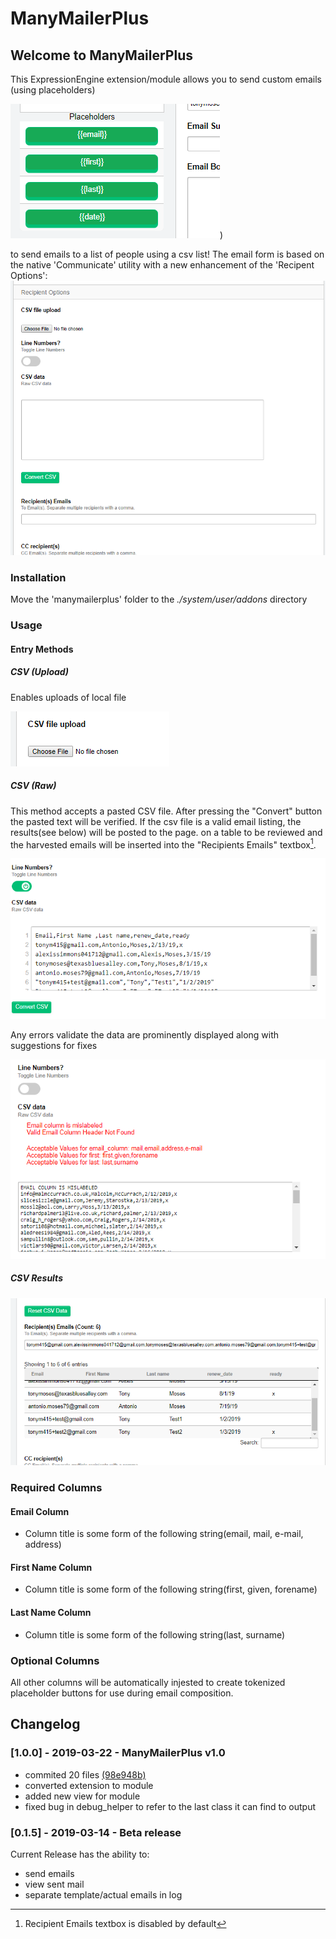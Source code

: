 # ManyMailerPlus

## Welcome to ManyMailerPlus

This ExpressionEngine extension/module allows you to send custom emails (using placeholders)

![placeholders](./images/placeholders.png))

to send emails to a list of people using a csv list!
The email form is based on the native 'Communicate' utility with a new enhancement of the 'Recipent Options':
![CSV Upload](./images/compose_1.png)

### Installation

Move the 'manymailerplus' folder to the *./system/user/addons* directory

### Usage

#### Entry Methods

##### CSV (Upload)

Enables uploads of local file

![CSV Upload](./images/csv_upload.png)

##### CSV (Raw)

This method accepts a pasted CSV file. After pressing the "Convert" button the pasted text will be verified.
If the csv file is a valid email listing, the results(see below) will be posted to the page. on a table to be
reviewed and the harvested emails will be inserted into the "Recipients Emails" textbox[^1].

![CSV Paste](./images/csv_raw_linenums.png)

Any errors validate the data are prominently displayed along with suggestions for fixes

![CSV Paste](./images/csv_raw_errors.png)

##### CSV Results

![CSV Result](./images/csv_result.png)

### Required Columns

#### Email Column

- Column title is some form of the following string(email, mail, e-mail, address)

#### First Name Column

- Column title is some form of the following string(first, given, forename)

#### Last Name Column

- Column title is some form of the following string(last, surname)

### Optional Columns

All other columns will be automatically injested to create tokenized placeholder buttons for use during email composition.

[^1]: Recipient Emails textbox is disabled by default

## Changelog

### [1.0.0] - 2019-03-22 - ManyMailerPlus v1.0

- commited 20 files [(98e948b)](https://github.com/StolenThunda/manymailerplus/commit/98e948bc35c1678b03a0e3e970e5cca6b681f693)
- converted extension to module
- added new view for module
- fixed bug in debug_helper to refer to the last class it can find to output

### [0.1.5] - 2019-03-14 - Beta release

Current Release has the ability to:

- send emails
- view sent mail
- separate template/actual emails in log
